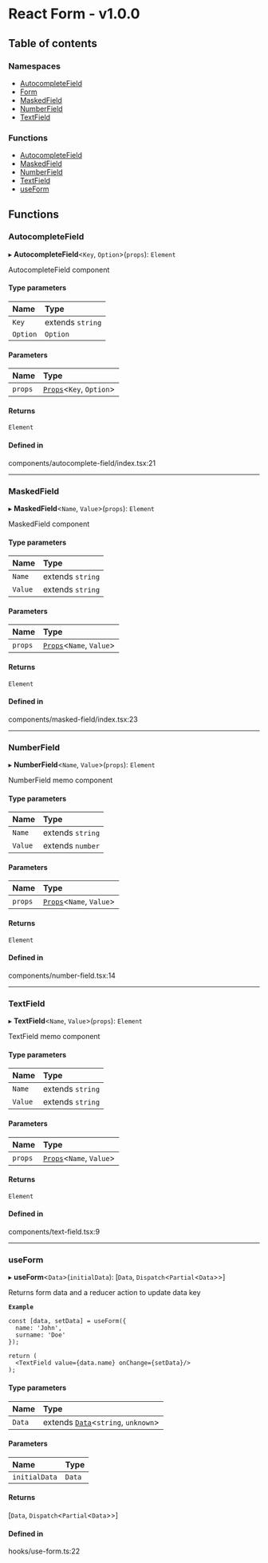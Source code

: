 # React Form - v1.0.0

## Table of contents

### Namespaces

- [AutocompleteField](../wiki/AutocompleteField)
- [Form](../wiki/Form)
- [MaskedField](../wiki/MaskedField)
- [NumberField](../wiki/NumberField)
- [TextField](../wiki/TextField)

### Functions

- [AutocompleteField](../wiki/Exports#autocompletefield)
- [MaskedField](../wiki/Exports#maskedfield)
- [NumberField](../wiki/Exports#numberfield)
- [TextField](../wiki/Exports#textfield)
- [useForm](../wiki/Exports#useform)

## Functions

### AutocompleteField

▸ **AutocompleteField**<`Key`, `Option`\>(`props`): `Element`

AutocompleteField component

#### Type parameters

| Name | Type |
| :------ | :------ |
| `Key` | extends `string` |
| `Option` | `Option` |

#### Parameters

| Name | Type |
| :------ | :------ |
| `props` | [`Props`](../wiki/AutocompleteField.Props)<`Key`, `Option`\> |

#### Returns

`Element`

#### Defined in

components/autocomplete-field/index.tsx:21

___

### MaskedField

▸ **MaskedField**<`Name`, `Value`\>(`props`): `Element`

MaskedField component

#### Type parameters

| Name | Type |
| :------ | :------ |
| `Name` | extends `string` |
| `Value` | extends `string` |

#### Parameters

| Name | Type |
| :------ | :------ |
| `props` | [`Props`](../wiki/MaskedField.Props)<`Name`, `Value`\> |

#### Returns

`Element`

#### Defined in

components/masked-field/index.tsx:23

___

### NumberField

▸ **NumberField**<`Name`, `Value`\>(`props`): `Element`

NumberField memo component

#### Type parameters

| Name | Type |
| :------ | :------ |
| `Name` | extends `string` |
| `Value` | extends `number` |

#### Parameters

| Name | Type |
| :------ | :------ |
| `props` | [`Props`](../wiki/NumberField.Props)<`Name`, `Value`\> |

#### Returns

`Element`

#### Defined in

components/number-field.tsx:14

___

### TextField

▸ **TextField**<`Name`, `Value`\>(`props`): `Element`

TextField memo component

#### Type parameters

| Name | Type |
| :------ | :------ |
| `Name` | extends `string` |
| `Value` | extends `string` |

#### Parameters

| Name | Type |
| :------ | :------ |
| `props` | [`Props`](../wiki/TextField.Props)<`Name`, `Value`\> |

#### Returns

`Element`

#### Defined in

components/text-field.tsx:9

___

### useForm

▸ **useForm**<`Data`\>(`initialData`): [`Data`, `Dispatch`<`Partial`<`Data`\>\>]

Returns form data and a reducer action to update data key

**`Example`**

```
const [data, setData] = useForm({
  name: 'John',
  surname: 'Doe'
});

return (
  <TextField value={data.name} onChange={setData}/>
);
```

#### Type parameters

| Name | Type |
| :------ | :------ |
| `Data` | extends [`Data`](../wiki/Form#data)<`string`, `unknown`\> |

#### Parameters

| Name | Type |
| :------ | :------ |
| `initialData` | `Data` |

#### Returns

[`Data`, `Dispatch`<`Partial`<`Data`\>\>]

#### Defined in

hooks/use-form.ts:22
